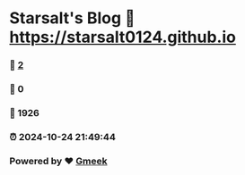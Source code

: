 # Starsalt's Blog :link: https://starsalt0124.github.io 
### :page_facing_up: [2](https://starsalt0124.github.io/tag.html) 
### :speech_balloon: 0 
### :hibiscus: 1926 
### :alarm_clock: 2024-10-24 21:49:44 
### Powered by :heart: [Gmeek](https://github.com/Meekdai/Gmeek)
